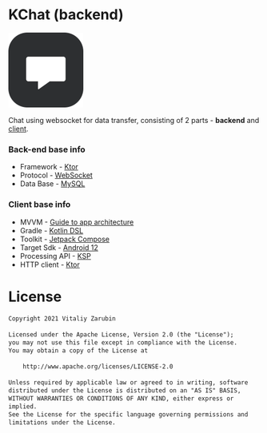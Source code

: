 KChat (backend)
===================

![picture](data/preview.png)

Chat using websocket for data transfer, consisting of 2 parts - **backend** and [client](https://github.com/keygenqt/android-KChat).

### Back-end base info
* Framework - [Ktor](https://ktor.io/)
* Protocol - [WebSocket](https://en.wikipedia.org/wiki/WebSocket)
* Data Base - [MySQL](https://www.mysql.com/)

### Client base info
* MVVM - [Guide to app architecture](https://developer.android.com/jetpack/guide)
* Gradle - [Kotlin DSL](https://docs.gradle.org/current/userguide/kotlin_dsl.html)
* Toolkit - [Jetpack Compose](https://developer.android.com/jetpack/compose)
* Target Sdk - [Android 12](https://developer.android.com/about/versions/12)
* Processing API - [KSP](https://github.com/google/ksp)
* HTTP client - [Ktor](https://ktor.io/)

# License

```
Copyright 2021 Vitaliy Zarubin

Licensed under the Apache License, Version 2.0 (the "License");
you may not use this file except in compliance with the License.
You may obtain a copy of the License at

    http://www.apache.org/licenses/LICENSE-2.0

Unless required by applicable law or agreed to in writing, software
distributed under the License is distributed on an "AS IS" BASIS,
WITHOUT WARRANTIES OR CONDITIONS OF ANY KIND, either express or implied.
See the License for the specific language governing permissions and
limitations under the License.
```